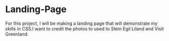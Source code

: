 # Landing-Page
For this project, I will be making a landing page that will demonstrate my skills in CSS.I want to credit the photos to used to Stein Egil Liland and Visit Greenland.